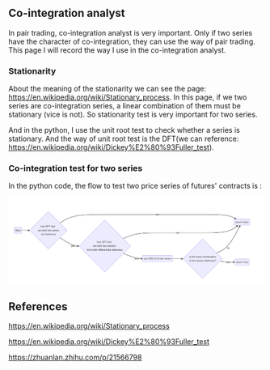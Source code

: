 ## Co-integration analyst

In pair trading, co-integration analyst is very important. Only if two series have the character of co-integration, they can use the way of pair trading. This page I will record the way I use in the co-integration analyst.

### Stationarity

About the meaning of the stationarity we can see the page: https://en.wikipedia.org/wiki/Stationary_process. In this page, if we two series are co-integration series, a linear combination of them must be stationary (vice is not). So stationarity test is very important for two series.

And in the python, I use the unit root test to check whether a series is stationary. And the way of unit root test is the DFT(we can reference: https://en.wikipedia.org/wiki/Dickey%E2%80%93Fuller_test).



### Co-integration test for two series

In the python code, the flow to test two price series of futures' contracts is :

<img src="picture/截屏2021-10-04 上午10.38.10.png" alt="截屏2021-10-04 上午10.38.10" style="zoom:110%;" />



## References

https://en.wikipedia.org/wiki/Stationary_process

https://en.wikipedia.org/wiki/Dickey%E2%80%93Fuller_test

https://zhuanlan.zhihu.com/p/21566798
